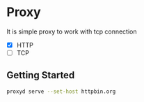 # Proxy

It is simple proxy to work with tcp connection

- [x] HTTP
- [ ] TCP

## Getting Started

```bash
proxyd serve --set-host httpbin.org
```
